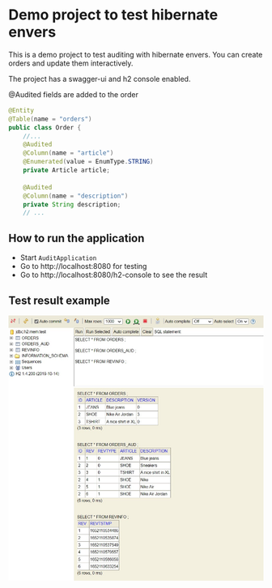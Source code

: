 # Demo project to test hibernate envers

This is a demo project to test auditing with hibernate envers.
You can create orders and update them interactively.

The project has a swagger-ui and h2 console enabled.

@Audited fields are added to the order

```java
@Entity
@Table(name = "orders")
public class Order {    
    //...
    @Audited
    @Column(name = "article")
    @Enumerated(value = EnumType.STRING)
    private Article article;

    @Audited
    @Column(name = "description")
    private String description;
    // ...
```

## How to run the application

- Start `AuditApplication`
- Go to http://localhost:8080 for testing
- Go to http://localhost:8080/h2-console to see the result

## Test result example

![Screenshot](/images/screenshot.jpg)